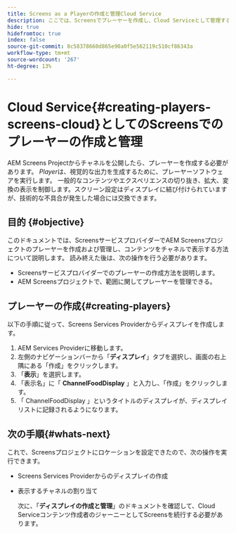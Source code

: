 ```yaml
---
title: Screens as a Playerの作成と管理Cloud Service
description: ここでは、Screensでプレーヤーを作成し、Cloud Serviceとして管理する方法について説明します。
hide: true
hidefromtoc: true
index: false
source-git-commit: 8c58378660d865e90a0f5e562119c510cf86343a
workflow-type: tm+mt
source-wordcount: '267'
ht-degree: 13%

---
```



# Cloud Service{#creating-players-screens-cloud}としてのScreensでのプレーヤーの作成と管理

AEM Screens Projectからチャネルを公開したら、プレーヤーを作成する必要があります。
*Player*&#x200B;は、視覚的な出力を生成するために、プレーヤーソフトウェアを実行します。 一般的なコンテンツやエクスペリエンスの切り抜き、拡大、変換の表示を制御します。スクリーン設定はディスプレイに結び付けられていますが、技術的な不具合が発生した場合には交換できます。

## 目的 {#objective}

このドキュメントでは、ScreensサービスプロバイダーでAEM Screensプロジェクトのプレーヤーを作成および管理し、コンテンツをチャネルで表示する方法について説明します。 読み終えた後は、次の操作を行う必要があります。

* Screensサービスプロバイダーでのプレーヤーの作成方法を説明します。
* AEM Screensプロジェクトで、範囲に関してプレーヤーを管理できる。

## プレーヤーの作成{#creating-players}

以下の手順に従って、Screens Services Providerからディスプレイを作成します。

1. AEM Services Providerに移動します。
1. 左側のナビゲーションバーから「**ディスプレイ**」タブを選択し、画面の右上隅にある「作成」をクリックします。
1. 「**表示**」を選択します。
1. 「表示名」に「 **ChannelFoodDisplay** 」と入力し、「作成」をクリックします。
1. 「 ChannelFoodDisplay 」というタイトルのディスプレイが、ディスプレイリストに記録されるようになります。

## 次の手順{#whats-next}

これで、Screensプロジェクトにロケーションを設定できたので、次の操作を実行できます。

* Screens Services Providerからのディスプレイの作成
* 表示するチャネルの割り当て

   次に、「**ディスプレイの作成と管理**」のドキュメントを確認して、Cloud Serviceコンテンツ作成者のジャーニーとしてScreensを続行する必要があります。